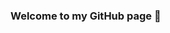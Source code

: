 ### Welcome to my GitHub page 👋

<!--
**mengtian1212/mengtian1212** is a ✨ _special_ ✨ repository because its `README.md` (this file) appears on your GitHub profile.

Here are some ideas to get you started:

- 🔭 I’m currently working on ...
- 🌱 I’m currently learning ...
- 👯 I’m looking to collaborate on ...
- 🤔 I’m looking for help with ...
- 💬 Ask me about ...
- 📫 How to reach me: ...
- 😄 Pronouns: ...
- ⚡ Fun fact: ...
-->
<!--
## 🎓About Me
Hi there, my name is Meng Tian. You could call me Maggie.

I was a finance researcher holding a phd in business from Baruch College, City University of New York. Before that I earned my bachelor degree in economics from Tsinghua University, the top 1 university in China. I have a deep passion for logical thinking and my academic journey seamlessly blends these 


🚀 Full Stack Developer based in Seattle, WA

🎓 Ph.D. in Business | 🧠 Data Science & Machine Learning Enthusiast

🌟 Passionate about using codes to build creative and smart products, powered by solid engineering and data insights.

🔧 Proficient in languages like SAS, Matlab, and Python for complex calculations and modeling.

👩‍💻 Experienced in coding, with a focus on modularity, scalability, and clean coding practices.

🌐 Skilled in a variety of frameworks and tools including Node.js, React, Flask, Express, and more.

📚 Continuously learning and growing in the ever-evolving tech landscape.

🌟 Excited to collaborate on impactful projects and contribute to the tech community.

Connect with me and let's explore the world of software development together!
-->
